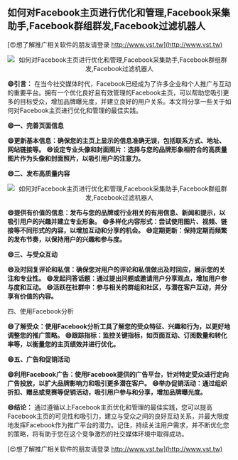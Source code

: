 ## **如何对Facebook主页进行优化和管理,Facebook采集助手,Facebook群组群发,Facebook过滤机器人**

[😍想了解推广相关软件的朋友请登录 http://www.vst.tw](http://www.vst.tw)

 <center><img src="https://vst.tw/MP4/tuiguang/png/4.png" alt="如何对Facebook主页进行优化和管理,Facebook采集助手,Facebook群组群发,Facebook过滤机器人"></center>

**😄引言：**
在当今社交媒体时代，Facebook已经成为了许多企业和个人推广与互动的重要平台。拥有一个优化良好且有效管理的Facebook主页，可以帮助您吸引更多的目标受众，增加品牌曝光度，并建立良好的用户关系。本文将分享一些关于如何对Facebook主页进行优化和管理的最佳实践。

**😄一、完善页面信息**

**😄更新基本信息：确保您的主页上显示的信息准确无误，包括联系方式、地址、网站链接等。**
**😄设定专业头像和封面照片：选择与您的品牌形象相符合的高质量图片作为头像和封面照片，以吸引用户的注意力。**

**😄二、发布高质量内容**

 <center><img src="https://vst.tw/MP4/tuiguang/png/1.png" alt="如何对Facebook主页进行优化和管理,Facebook采集助手,Facebook群组群发,Facebook过滤机器人"></center>

**😄提供有价值的信息：发布与您的品牌或行业相关的有用信息、新闻和提示，以吸引用户的兴趣并建立专业形象。**
**😄多样化内容形式：尝试使用图片、视频、链接等不同形式的内容，以增加互动和分享的机会。**
**😄定期更新：保持定期而频繁的发布节奏，以保持用户的兴趣和参与度。**

**😄三、与受众互动**

**😄及时回复评论和私信：确保您对用户的评论和私信做出及时回应，展示您的关注和专业性。**
**😄发起问答话题：通过提出问题或邀请用户分享观点，增加用户参与度和互动。**
**😄活跃在社群中：参与相关的群组和社区，与潜在客户互动，并分享有价值的内容。**

四、使用Facebook分析

**😄了解受众：使用Facebook分析工具了解您的受众特征、兴趣和行为，以更好地调整您的推广策略。**
**😄跟踪指标：监控关键指标，如页面互动、订阅数量和转化率等，以衡量您的主页绩效并进行优化。**

**😄五、广告和促销活动**

**😄利用Facebook广告：使用Facebook提供的广告平台，针对特定受众进行定向广告投放，以扩大品牌影响力和吸引更多潜在客户。**
**😄举办促销活动：通过组织折扣、赠品或竞赛等促销活动，吸引用户参与和分享，增加品牌曝光度。**

**😄结论：**
通过遵循以上Facebook主页优化和管理的最佳实践，您可以提高Facebook主页的可见性和吸引力，建立与受众之间的良好互动关系，并最大限度地发挥Facebook作为推广平台的潜力。记住，持续关注用户需求，并不断优化您的策略，将有助于您在这个竞争激烈的社交媒体环境中取得成功。

[😍想了解推广相关软件的朋友请登录 http://www.vst.tw](http://www.vst.tw)



